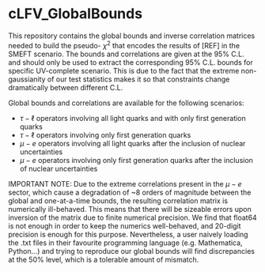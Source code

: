 # cLFV_GlobalBounds
This repository contains the global bounds and inverse correlation matrices needed to build the pseudo- $\chi^2$ that encodes the results of [REF] in the SMEFT scenario. The bounds and correlations are given at the 95% C.L. and should only be used to extract the corresponding 95% C.L. bounds for specific UV-complete scenario. This is due to the fact that the extreme non-gaussianity of our test statistics makes it so that constraints change dramatically between different C.L.

Global bounds and correlations are available for the following scenarios:
- $\tau-\ell$ operators involving all light quarks and with only first generation quarks
- $\tau-\ell$ operators involving only first generation quarks
- $\mu-e$ operators involving all light quarks after the inclusion of nuclear uncertainties
- $\mu-e$ operators involving only first generation quarks after the inclusion of nuclear uncertainties

IMPORTANT NOTE: Due to the extreme correlations present in the $\mu-e$ sector, which cause a degradation of ~8 orders of magnitude between the global and one-at-a-time bounds, the resulting correlation matrix is numerically ill-behaved. This means that there will be sizeable errors upon inversion of the matrix due to finite numerical precision. We find that float64 is not enough in order to keep the numerics well-behaved, and 20-digit precision is enough for this purpose. Nevertheless, a user naively loading the .txt files in their favourite programming language (e.g. Mathematica, Python...) and trying to reproduce our global bounds will find discrepancies at the 50% level, which is a tolerable amount of mismatch.
